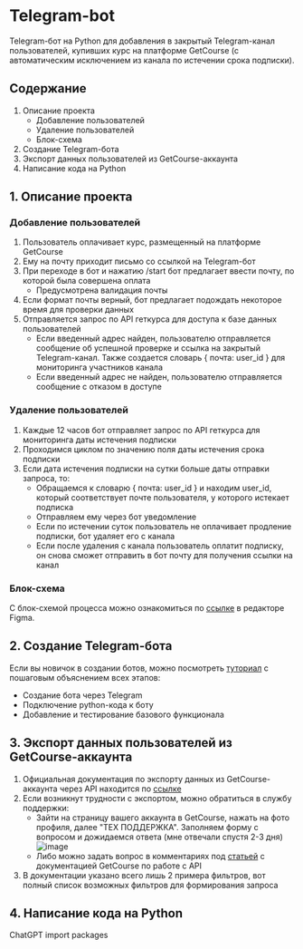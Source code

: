 # Telegram-bot
Telegram-бот на Python для добавления в закрытый Telegram-канал пользователей, купивших курс на платформе GetCourse (с автоматическим исключением из канала по истечении срока подписки).

## Содержание
1. Описание проекта
   * Добавление пользователей
   * Удаление пользователей
   * Блок-схема
2. Создание Telegram-бота
3. Экспорт данных пользователей из GetCourse-аккаунта
4. Написание кода на Python

## 1. Описание проекта
### Добавление пользователей
1. Пользователь оплачивает курс, размещенный на платформе GetCourse
2. Ему на почту приходит письмо со ссылкой на Telegram-бот
3. При переходе в бот и нажатию /start бот предлагает ввести почту, по которой была совершена оплата
   * Предусмотрена валидация почты
4. Если формат почты верный, бот предлагает подождать некоторое время для проверки данных
5. Отправляется запрос по API геткурса для доступа к базе данных пользователей
   * Если введенный адрес найден, пользователю отправляется сообщение об успешной проверке и ссылка на закрытый Telegram-канал. Также создается словарь { почта: user_id } для мониторинга участников канала
   * Если введенный адрес не найден, пользователю отправляется сообщение с отказом в доступе

### Удаление пользователей 
1. Каждые 12 часов бот отправляет запрос по API геткурса для мониторинга даты истечения подписки
2. Проходимся циклом по значению поля даты истечения срока подписки
3. Если дата истечения подписки на сутки больше даты отправки запроса, то:
   * Обращаемся к словарю { почта: user_id } и находим user_id, который соответствует почте пользователя, у которого истекает подписка
   * Отправляем ему через бот уведомление 
   * Если по истечении суток пользователь не оплачивает продление подписки, бот удаляет его с канала
   * Если после удаления с канала пользователь оплатит подписку, он снова сможет отправить в бот почту для получения ссылки на канал
   
### Блок-схема
С блок-схемой процесса можно ознакомиться по [ссылке](https://www.figma.com/file/vk5goxBekCe76VYQknLBfa/Telegram-bot-Srorytellers?node-id=0%3A1&t=4GVCBki4ZLzEB6SD-1) в редакторе Figma.

## 2. Создание Telegram-бота
Если вы новичок в создании ботов, можно посмотреть [туториал](https://youtu.be/HodO2eBEz_8) с пошаговым объяснением всех этапов:
   * Создание бота через Telegram
   * Подключение python-кода к боту
   * Добавление и тестирование базового функционала 

## 3. Экспорт данных пользователей из GetCourse-аккаунта
1. Официальная документация по экспорту данных из GetCourse-аккаунта через API находится по [ссылке](https://getcourse.ru/help/api#users)
2. Если возникнут трудности с экспортом, можно обратиться в службу поддержки:
   * Зайти на страницу вашего аккаунта в GetCourse, нажать на фото профиля, далее "ТЕХ ПОДДЕРЖКА". Заполняем форму с вопросом и дожидаемся ответа (мне отвечали спустя 2-3 дня)
   ![image](https://user-images.githubusercontent.com/106590110/233807112-1c77822b-f6d5-4216-a777-d9597db1e788.png)
   *  Либо можно задать вопрос в комментариях под [статьей](https://getcourse.ru/blog/276212) с документацией GetCourse по работе с API
3. В документации указано всего лишь 2 примера фильтров, вот полный список возможных фильтров для формирования запроса

## 4. Написание кода на Python
ChatGPT
import packages
